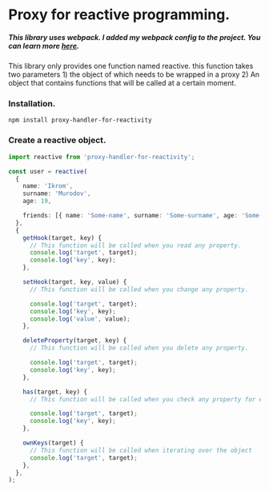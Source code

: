 # Proxy for reactive programming.

##### This library uses webpack. I added my webpack config to the project. You can learn more [here](https://github.com/Ikrom-Murodov/Webpack-4).

This library only provides one function named reactive. this function takes two parameters 1) the object of which needs to be wrapped in a proxy 2) An object that contains functions that will be called at a certain moment.

### Installation.

```
npm install proxy-handler-for-reactivity
```

### Create a reactive object.

```ts
import reactive from 'proxy-handler-for-reactivity';

const user = reactive(
  {
    name: 'Ikrom',
    surname: 'Murodov',
    age: 19,

    friends: [{ name: 'Some-name', surname: 'Some-surname', age: 'Some-age' }],
  },
  {
    getHook(target, key) {
      // This function will be called when you read any property.
      console.log('target', target);
      console.log('key', key);
    },

    setHook(target, key, value) {
      // This function will be called when you change any property.

      console.log('target', target);
      console.log('key', key);
      console.log('value', value);
    },

    deleteProperty(target, key) {
      // This function will be called when you delete any property.

      console.log('target', target);
      console.log('key', key);
    },

    has(target, key) {
      // This function will be called when you check any property for existence.

      console.log('target', target);
      console.log('key', key);
    },

    ownKeys(target) {
      // This function will be called when iterating over the object
      console.log('target', target);
    },
  },
);
```
